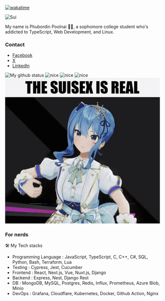 [![wakatime](https://wakatime.com/badge/user/f79e2202-dbcf-4c8f-8d43-b4469f265518.svg)](https://wakatime.com/@f79e2202-dbcf-4c8f-8d43-b4469f265518)

![Sui](https://media1.tenor.com/m/JIKG6hZRIJUAAAAC/suisei-hoshimachi-suisei.gif)

My name is Phubordin Poolnai 🧒🏽, a sophomore college student who's addicted to TypeScript, Web Development, and Linux.

### Contact
- [Facebook](https://facebook.com/MirailiscLm)
- [X](https://x.com/Mirailisc)
- [LinkedIn](https://www.linkedin.com/in/phubordin/)

![My github status](https://github-readme-stats.vercel.app/api?username=mirailisc&show_icons=true&theme=tokyonight) <img src="https://media.tenor.com/pkDcBFnvuWoAAAAd/my-reaction-to-that-information-suisei.gif" alt="nice" width="200"> <img src="https://media1.tenor.com/m/_ygR6nyA9osAAAAd/hoshimachi-suisei-suisei.gif" alt="nice" width="300"> <img src="https://media1.tenor.com/m/AAueqx_LkZoAAAAC/hoshimachi-suisei-dance-suiseggs.gif" alt="nice" width="300">
![suiseegs](./sui.gif)

### For nerds

🛠️ My Tech stacks
- Programming Language : JavaScript, TypeScript, C, C++, C#, SQL, Python, Bash, Terraform, Lua
- Testing : Cypress, Jest, Cucumber
- Frontend : React, Next.js, Vue, Nuxt.js, Django
- Backend : Express, Nest, Django Rest
- DB : MongoDB, MySQL, Postgres, Redis, Influx, Prometheus, Azure Blob, Minio
- DevOps : Grafana, Cloudflare, Kubernetes, Docker, Github Action, Nginx
